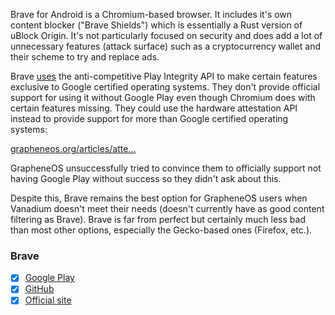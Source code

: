 Brave for Android is a Chromium-based browser. It includes it's own content blocker ("Brave Shields") which is essentially a Rust version of uBlock Origin. It's not particularly focused on security and does add a lot of unnecessary features (attack surface) such as a cryptocurrency wallet and their scheme to try and replace ads. 

Brave [uses](https://github.com/brave/brave-core/pull/18543) the anti-competitive Play Integrity API to make certain features exclusive to Google certified operating systems. They don't provide official support for using it without Google Play even though Chromium does with certain features missing. They could use the hardware attestation API instead to provide support for more than Google certified operating systems:

[grapheneos.org/articles/atte…](https://grapheneos.org/articles/attestation-compatibility-guide)

GrapheneOS unsuccessfully tried to convince them to officially support not having Google Play without success so they didn't ask about this.

Despite this, Brave remains the best option for GrapheneOS users when Vanadium doesn't meet their needs (doesn't currently have as good content filtering as Brave). Brave is far from perfect but certainly much less bad than most other options, especially the Gecko-based ones (Firefox, etc.).
### Brave
- [x] [Google Play](https://play.google.com/store/apps/details?id=com.brave.browser)
- [x] [GitHub](https://github.com/brave/brave-browser)
- [x] [Official site](https://brave.com/)
